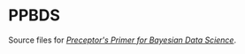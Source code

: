# PPBDS

Source files for [*Preceptor's Primer for Bayesian Data Science*](https://davidkane9.github.io/PPBDS/).
